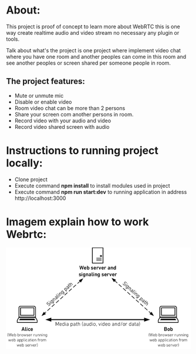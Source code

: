 About:
========

This project is proof of concept to learn more about WebRTC this is one way create realtime audio and video stream no necessary any plugin or tools.

Talk about what's the project is one project where implement video chat where you have one room and another peoples can come in this room and see another peoples or screen shared per someone people in room.

The project features:
---------------------
- Mute or unmute mic
- Disable or enable video
- Room video chat can be more than 2 persons
- Share your screen com another persons in room.
- Record video with your audio and video
- Record video shared screen with audio

Instructions to running project locally:
========================================
- Clone project
- Execute command **npm install** to install modules used in project
- Execute command **npm run start:dev** to running application in address http://localhost:3000


Imagem explain how to work Webrtc:
===================================

![webrtc architecture](webrtc.png)
